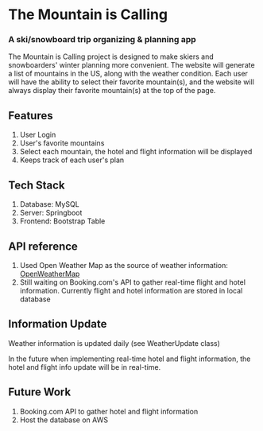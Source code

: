 The Mountain is Calling
============

### A ski/snowboard trip organizing & planning app

The Mountain is Calling project is designed to make skiers and snowboarders' winter planning more convenient. The website will generate a list of mountains in the US,
along with the weather condition. 
Each user will have the ability to select their favorite mountain(s), and the website will always display their favorite mountain(s) at the top of the page.

## Features

1. User Login
2. User's favorite mountains
3. Select each mountain, the hotel and flight information will be displayed
4. Keeps track of each user's plan

## Tech Stack

1. Database: MySQL
2. Server: Springboot
3. Frontend: Bootstrap Table

## API reference

1. Used Open Weather Map as the source of weather information: [OpenWeatherMap](https://openweathermap.org/api/one-call-api)
2. Still waiting on Booking.com's API to gather real-time flight and hotel information. Currently flight and hotel information are stored in local database


## Information Update

Weather information is updated daily (see WeatherUpdate class)

In the future when implementing real-time hotel and flight information, the hotel and flight info update will be in real-time.


## Future Work

1. Booking.com API to gather hotel and flight information
2. Host the database on AWS

